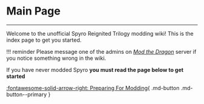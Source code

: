 # Main Page

------

Welcome to the unofficial Spyro Reignited Trilogy modding wiki! This is the index page to get you started. 

!!! reminder
	Please message one of the admins on [*Mod the Dragon*](https://discord.gg/z3BbjANWCz) server if you notice something wrong in the wiki.

If you have never modded Spyro **you must read the page below to get started**

[ :fontawesome-solid-arrow-right: Preparing For Modding](Preparing-Modding/introduction.md){ .md-button .md-button--primary }